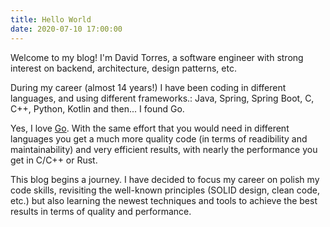 ```yaml
---
title: Hello World
date: 2020-07-10 17:00:00
---
```

Welcome to my blog! I'm David Torres, a software engineer with strong interest on backend, architecture, design patterns, etc.

During my career (almost 14 years!) I have been coding in different languages, and using different frameworks.: Java, Spring, Spring Boot, C, C++, Python, Kotlin and then... I found Go.

<!-- more -->

Yes, I love [Go](https://play.golang.org/). With the same effort that you would need in different languages you get a much more quality code (in terms of readibility and maintainability) and very efficient results, with nearly the performance you get in C/C++ or Rust.

This blog begins a journey. I have decided to focus my career on polish my code skills, revisiting the well-known principles (SOLID design, clean code, etc.) but also learning the newest techniques and tools to achieve the best results in terms of quality and performance.
